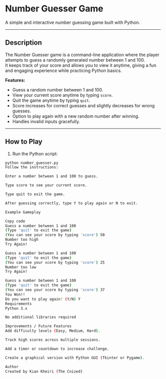 # Number Guesser Game

A simple and interactive number guessing game built with Python.  

---

## Description

The Number Guesser game is a command-line application where the player attempts to guess a randomly generated number between 1 and 100.  
It keeps track of your score and allows you to view it anytime, giving a fun and engaging experience while practicing Python basics.

**Features:**
- Guess a random number between 1 and 100.
- View your current score anytime by typing `score`.
- Quit the game anytime by typing `quit`.
- Score increases for correct guesses and slightly decreases for wrong guesses.
- Option to play again with a new random number after winning.
- Handles invalid inputs gracefully.

---

## How to Play

1. Run the Python script:

```bash
python number_guesser.py
Follow the instructions:

Enter a number between 1 and 100 to guess.

Type score to see your current score.

Type quit to exit the game.

After guessing correctly, type Y to play again or N to exit.

Example Gameplay

Copy code
Guess a number between 1 and 100
(Type 'quit' to exit the game)
(You can see your score by typing 'score') 50
Number too high
Try Again!

Guess a number between 1 and 100
(Type 'quit' to exit the game)
(You can see your score by typing 'score') 25
Number too low
Try Again!

Guess a number between 1 and 100
(Type 'quit' to exit the game)
(You can see your score by typing 'score') 37
You Won!!
Do you want to play again? (Y/N) Y
Requirements
Python 3.x

No additional libraries required

Improvements / Future Features
Add difficulty levels (Easy, Medium, Hard).

Track high scores across multiple sessions.

Add a timer or countdown to increase challenge.

Create a graphical version with Python GUI (Tkinter or Pygame).

Author
Created by Kian Kheiri (The Cnized)